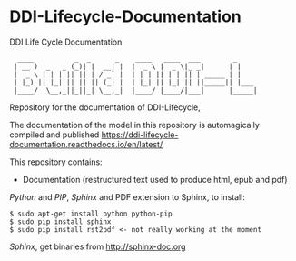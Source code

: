 # DDI-Lifecycle-Documentation
DDI Life Cycle Documentation

```
  ____          _  _      _    ____   ____  ___        _       
 | __ )  _   _ (_)| |  __| |  |  _ \ |  _ \|_ _|      | |      
 |  _ \ | | | || || | / _` |  | | | || | | || | _____ | |      
 | |_) || |_| || || || (_| |  | |_| || |_| || ||_____|| |___   
 |____/  \__,_||_||_| \__,_|  |____/ |____/|___|      |_____|  

```

Repository for the documentation of DDI-Lifecycle, 

The documentation of the model in this repository is automagically compiled and published https://ddi-lifecycle-documentation.readthedocs.io/en/latest/

This repository contains:

* Documentation (restructured text used to produce html, epub and pdf)

_Python_ and _PIP_, _Sphinx_ and PDF extension to Sphinx, to install:
```
$ sudo apt-get install python python-pip
$ sudo pip install sphinx
$ sudo pip install rst2pdf <- not really working at the moment
```

_Sphinx_, get binaries from http://sphinx-doc.org
